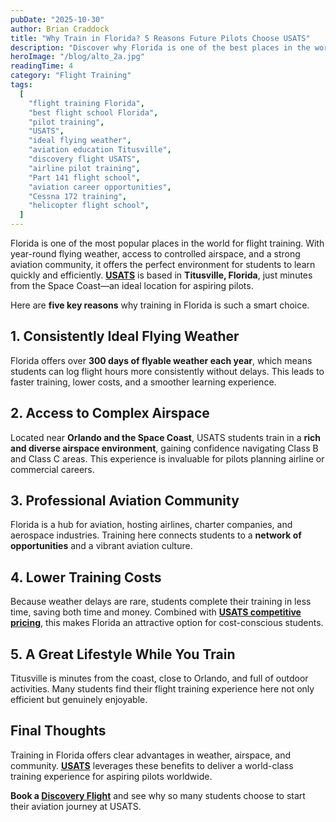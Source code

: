 ```yaml
---
pubDate: "2025-10-30"
author: Brian Craddock
title: "Why Train in Florida? 5 Reasons Future Pilots Choose USATS"
description: "Discover why Florida is one of the best places in the world to train as a pilot. See how USATS offers ideal weather, modern aircraft, and an efficient training experience."
heroImage: "/blog/alto_2a.jpg"
readingTime: 4
category: "Flight Training"
tags:
  [
    "flight training Florida",
    "best flight school Florida",
    "pilot training",
    "USATS",
    "ideal flying weather",
    "aviation education Titusville",
    "discovery flight USATS",
    "airline pilot training",
    "Part 141 flight school",
    "aviation career opportunities",
    "Cessna 172 training",
    "helicopter flight school",
  ]
---
```


Florida is one of the most popular places in the world for flight training. With year-round flying weather, access to controlled airspace, and a strong aviation community, it offers the perfect environment for students to learn quickly and efficiently. [**USATS**](https://usats.training) is based in **Titusville, Florida**, just minutes from the Space Coast—an ideal location for aspiring pilots.

Here are **five key reasons** why training in Florida is such a smart choice.

## 1. Consistently Ideal Flying Weather

Florida offers over **300 days of flyable weather each year**, which means students can log flight hours more consistently without delays. This leads to faster training, lower costs, and a smoother learning experience.

## 2. Access to Complex Airspace

Located near **Orlando and the Space Coast**, USATS students train in a **rich and diverse airspace environment**, gaining confidence navigating Class B and Class C areas. This experience is invaluable for pilots planning airline or commercial careers.

## 3. Professional Aviation Community

Florida is a hub for aviation, hosting airlines, charter companies, and aerospace industries. Training here connects students to a **network of opportunities** and a vibrant aviation culture.

## 4. Lower Training Costs

Because weather delays are rare, students complete their training in less time, saving both time and money. Combined with [**USATS competitive pricing**](/airplane-training), this makes Florida an attractive option for cost-conscious students.

## 5. A Great Lifestyle While You Train

Titusville is minutes from the coast, close to Orlando, and full of outdoor activities. Many students find their flight training experience here not only efficient but genuinely enjoyable.

## Final Thoughts

Training in Florida offers clear advantages in weather, airspace, and community. [**USATS**](https://usats.training) leverages these benefits to deliver a world-class training experience for aspiring pilots worldwide.

**Book a [Discovery Flight](/contact-us)** and see why so many students choose to start their aviation journey at USATS.
